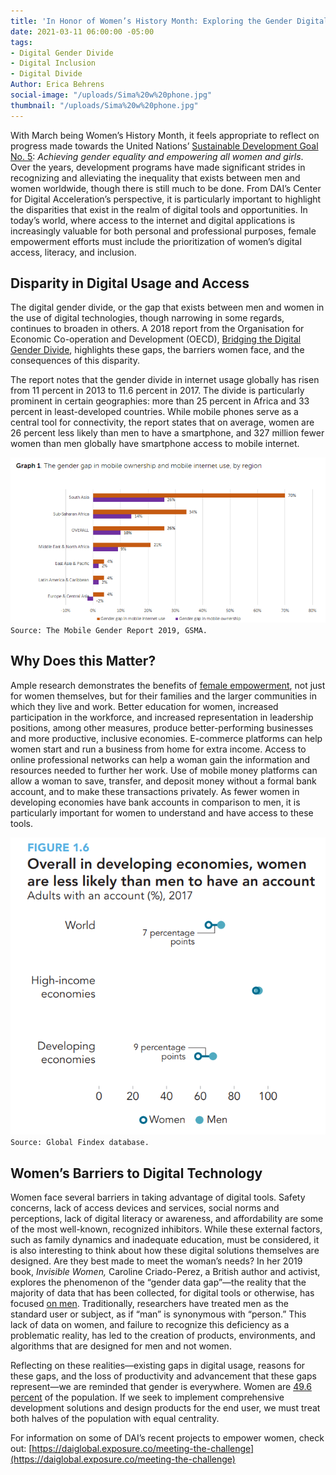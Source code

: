 ```yaml
---
title: 'In Honor of Women’s History Month: Exploring the Gender Digital Divide'
date: 2021-03-11 06:00:00 -05:00
tags:
- Digital Gender Divide
- Digital Inclusion
- Digital Divide
Author: Erica Behrens
social-image: "/uploads/Sima%20w%20phone.jpg"
thumbnail: "/uploads/Sima%20w%20phone.jpg"
---
```


With March being Women’s History Month, it feels appropriate to reflect on progress made towards the United Nations’ [Sustainable Development Goal No. 5](https://www.un.org/sustainabledevelopment/gender-equality/): *Achieving gender equality and empowering all women and girls*. Over the years, development programs have made significant strides in recognizing and alleviating the inequality that exists between men and women worldwide, though there is still much to be done. From DAI’s Center for Digital Acceleration’s perspective, it is particularly important to highlight the disparities that exist in the realm of digital tools and opportunities. In today’s world, where access to the internet and digital applications is increasingly valuable for both personal and professional purposes, female empowerment efforts must include the prioritization of women’s digital access, literacy, and inclusion.

**<!--more-->**

## Disparity in Digital Usage and Access

The digital gender divide, or the gap that exists between men and women in the use of digital technologies, though narrowing in some regards, continues to broaden in others. A 2018 report from the Organisation for Economic Co-operation and Development (OECD), [Bridging the Digital Gender Divide](http://www.oecd.org/going-digital/bridging-the-digital-gender-divide.pdf), highlights these gaps, the barriers women face, and the consequences of this disparity.

The report notes that the gender divide in internet usage globally has risen from 11 percent in 2013 to 11.6 percent in 2017. The divide is particularly prominent in certain geographies: more than 25 percent in Africa and 33 percent in least-developed countries. While mobile phones serve as a central tool for connectivity, the report states that on average, women are 26 percent less likely than men to have a smartphone, and 327 million fewer women than men globally have smartphone access to mobile internet.

![gender gap mobile ownership and internet_cropped and larger.png](/uploads/gender%20gap%20mobile%20ownership%20and%20internet_cropped%20and%20larger.png) `Source: The Mobile Gender Report 2019, GSMA.`

## Why Does this Matter?

Ample research demonstrates the benefits of [female empowerment](https://www.unwomen.org/en/what-we-do/economic-empowerment/facts-and-figures#notes), not just for women themselves, but for their families and the larger communities in which they live and work. Better education for women, increased participation in the workforce, and increased representation in leadership positions, among other measures, produce better-performing businesses and more productive, inclusive economies. E-commerce platforms can help women start and run a business from home for extra income. Access to online professional networks can help a woman gain the information and resources needed to further her work. Use of mobile money platforms can allow a woman to save, transfer, and deposit money without a formal bank account, and to make these transactions privately. As fewer women in developing economies have bank accounts in comparison to men, it is particularly important for women to understand and have access to these tools.

![women less likely to have account-v4.png](/uploads/women%20less%20likely%20to%20have%20account-v4.png)
`Source: Global Findex database.`

## Women’s Barriers to Digital Technology

Women face several barriers in taking advantage of digital tools. Safety concerns, lack of access devices and services, social norms and perceptions, lack of digital literacy or awareness, and affordability are some of the most well-known, recognized inhibitors. While these external factors, such as family dynamics and inadequate education, must be considered, it is also interesting to think about how these digital solutions themselves are designed. Are they best made to meet the woman’s needs? In her 2019 book, *Invisible Women,* Caroline Criado-Perez, a British author and activist, explores the phenomenon of the “gender data gap”—the reality that the majority of data that has been collected, for digital tools or otherwise, has focused [on men](https://www.npr.org/2019/03/17/704209639/caroline-criado-perez-on-data-bias-and-invisible-women). Traditionally, researchers have treated men as the standard user or subject, as if “man” is synonymous with “person.” This lack of data on women, and failure to recognize this deficiency as a problematic reality, has led to the creation of products, environments, and algorithms that are designed for men and not women.

Reflecting on these realities—existing gaps in digital usage, reasons for these gaps, and the loss of productivity and advancement that these gaps represent—we are reminded that gender is everywhere. Women are [49.6 percent](https://data.worldbank.org/indicator/SP.POP.TOTL.FE.ZS) of the population. If we seek to implement comprehensive development solutions and design products for the end user, we must treat both halves of the population with equal centrality.

For information on some of DAI’s recent projects to empower women, check out: [https://daiglobal.exposure.co/meeting-the-challenge](https://daiglobal.exposure.co/meeting-the-challenge)